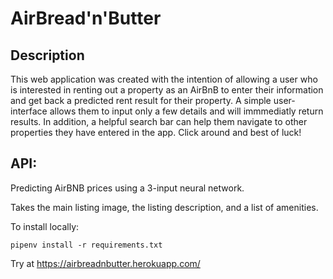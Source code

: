 # AirBread'n'Butter

## Description
This web application was created with the intention of allowing a user who is interested in renting out a property as an AirBnB to enter their information and get back a predicted rent result for their property. A simple user-interface allows them to input only a few details and will immmediatly return results. In addition, a helpful search bar can help them navigate to other properties they have entered in the app. Click around and best of luck!

## API:


Predicting AirBNB prices using a 3-input neural network.

Takes the main listing image, the listing description, and a list of amenities.

To install locally:

```
pipenv install -r requirements.txt
```

Try at https://airbreadnbutter.herokuapp.com/
